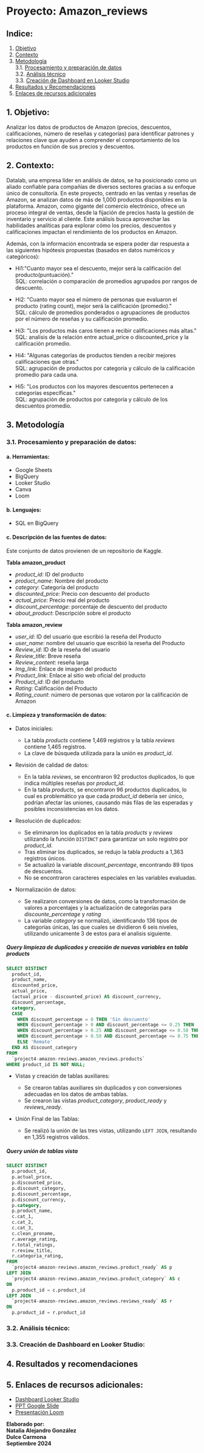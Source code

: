 # Proyecto: Amazon_reviews

## Indice:
1. [Objetivo](#Objetivo)
2. [Contexto](#Contexto)
3. [Metodología](#Metodología)   
    3.1. [Procesamiento y preparación de datos](#Procesamiento-y-preparación-de-datos)   
    3.2. [Análisis técnico](#Análisis-técnico)   
    3.3. [Creación de Dashboard en Looker Studio](#Creación-de-Dashboard-en-Looker-Studio) 
4. [Resultados y Recomendaciones](#Resultados-y-Recomendaciones)
5. [Enlaces de recursos adicionales](#Enlaces-de-recursos-adicionales)  
   
## 1. Objetivo:

Analizar los datos de productos de Amazon (precios, descuentos, calificaciones, número de reseñas y categorías) para identificar patrones y relaciones clave que ayuden a comprender el comportamiento de los productos en función de sus precios y descuentos.

## 2. Contexto: 

Datalab, una empresa líder en análisis de datos, se ha posicionado como un aliado confiable para compañías de diversos sectores gracias a su enfoque único de consultoría. En este proyecto, centrado en las ventas y reseñas de Amazon, se analizan datos de más de 1,000 productos disponibles en la plataforma. Amazon, como gigante del comercio electrónico, ofrece un proceso integral de ventas, desde la fijación de precios hasta la gestión de inventario y servicio al cliente. Este análisis busca aprovechar las habilidades analíticas para explorar cómo los precios, descuentos y calificaciones impactan el rendimiento de los productos en Amazon.

Además, con la información encontrada se espera poder dar respuesta a las siguientes hipótesis propuestas (basados en datos numéricos y categóricos):

- Hi1:"Cuanto mayor sea el descuento, mejor será la calificación del producto(puntuación)."  
SQL: correlación o comparación de promedios agrupados por rangos de descuento.

- Hi2: "Cuanto mayor sea el número de personas que evaluaron el producto (rating count), mejor será la calificación (promedio)."   
SQL: cálculo de  promedios ponderados o agrupaciones de productos por el número de reseñas y su calificación promedio.

- Hi3: "Los productos más caros tienen a recibir calificaciones más altas."   
SQL: analisis de la relación entre actual_price o discounted_price y la calificación promedio.

- Hi4: "Algunas categorías de productos tienden a recibir mejores calificaciones que otras."   
SQL: agrupación de productos por categoría y cálculo de la calificación promedio para cada una.

- Hi5: "Los productos con los mayores descuentos pertenecen a categorías específicas."    
SQL: agrupación de productos por categoría y cálculo de los descuentos promedio.

## 3. Metodología

### 3.1. Procesamiento y preparación de datos:

#### a. Herramientas:
* Google Sheets
* BigQuery
* Looker Studio 
* Canva
* Loom

#### b. Lenguajes:
* SQL en BigQuery

#### c. Descripción de las fuentes de datos:

Este conjunto de datos provienen de un repositorio de Kaggle.

**Tabla amazon_product**
- *product_id*: ID del producto
- *product_name*: Nombre del producto
- *category*: Categoría del producto
- *discounted_price*: Precio con descuento del producto
- *actual_price*: Precio real del producto
- *discount_percentage*: porcentaje de descuento del producto
- *about_product*: Descripción sobre el producto

**Tabla amazon_review**
- *user_id*: ID del usuario que escribió la reseña del Producto
- *user_name*: nombre del usuario que escribió la reseña del Producto
- *Review_id*: ID de la reseña del usuario
- *Review_title*: Breve reseña
- *Review_content*: reseña larga
- *Img_link*: Enlace de imagen del producto
- *Product_link*: Enlace al sitio web oficial del producto
- *Product_id*: ID del producto
- *Rating*: Calificación del Producto
- *Rating_count*: número de personas que votaron por la calificación de Amazon


#### c. Limpieza y transformación de datos:

- Datos iniciales: 
    * La tabla *products* contiene 1,469 registros y la tabla *reviews* contiene 1,465 registros.
    * La clave de búsqueda utilizada para la unión es *product_id*.

- Revisión de calidad de datos:
    * En la tabla *reviews*, se encontraron 92 productos duplicados, lo que indica múltiples reseñas por *product_id*.
    * En la tabla *products*, se encontraron 96 productos duplicados, lo cual es problemático ya que cada *product_id* debería ser único, podrían afectar las uniones, causando más filas de las esperadas y posibles inconsistencias en los datos.

- Resolución de duplicados:
    * Se eliminaron los duplicados en la tabla *products* y *reviews* utilizando la función `DISTINCT` para garantizar un solo registro por *product_id*.
    * Tras eliminar los duplicados, se redujo la tabla *products* a 1,363 registros únicos. 
    * Se actualizó la variable *discount_percentage*, encontrando 89 tipos de descuentos.
    * No se encontraron caracteres especiales en las variables evaluadas.

- Normalización de datos:
    * Se realizaron conversiones de datos, como la transformación de valores a porcentajes y la actualización de categorías para *discounte_percentage* y *rating*
    * La variable *category* se normalizó, identificando 136 tipos de categorías únicas, las que cuales se dividieron 6 seis niveles, utilizando unicamente 3 de estos para el analisis siguiente.
    
##### Query limpieza de duplicados y creación de nuevas variables en tabla products

``` sql
SELECT DISTINCT 
  product_id, 
  product_name, 
  discounted_price, 
  actual_price, 
  (actual_price - discounted_price) AS discount_currency,  
  discount_percentage, 
  category,
  CASE
    WHEN discount_percentage = 0 THEN 'Sin descuento'
    WHEN discount_percentage > 0 AND discount_percentage <= 0.25 THEN 'Descuento bajo'
    WHEN discount_percentage > 0.25 AND discount_percentage <= 0.50 THEN 'Descuento medio'
    WHEN discount_percentage > 0.50 AND discount_percentage <= 0.75 THEN 'Descuento Alto'
    ELSE 'Remate'
  END AS discount_category
FROM 
  `project4-amazon-reviews.amazon_reviews.products`
WHERE product_id IS NOT NULL;
``` 

- Vistas y creación de tablas auxiliares:
    * Se crearon tablas auxiliares sin duplicados y con conversiones adecuadas en los datos de ambas tablas.
    * Se crearon las vistas *product_category*, *product_ready* y *reviews_ready*.

- Unión Final de las Tablas:
    * Se realizó la unión de las tres vistas, utilizando `LEFT JOIN`, resultando en 1,355 registros válidos.
    
##### Query unión de tablas vista

``` sql    
SELECT DISTINCT
  p.product_id,
  p.actual_price,
  p.discounted_price,
  p.discount_category,
  p.discount_percentage,
  p.discount_currency,
  p.category,
  p.product_name,
  c.cat_1,
  c.cat_2,
  c.cat_3,
  c.clean_proname,
  r.average_rating,
  r.total_ratings,
  r.review_title,
  r.categoria_rating,
FROM
  `project4-amazon-reviews.amazon_reviews.product_ready` AS p
LEFT JOIN
  `project4-amazon-reviews.amazon_reviews.product_category` AS c
ON 
  p.product_id = c.product_id  
LEFT JOIN
  `project4-amazon-reviews.amazon_reviews.reviews_ready` AS r
ON 
  p.product_id = r.product_id
```

### 3.2. Análisis técnico:


### 3.3. Creación de Dashboard en Looker Studio:

## 4. Resultados y recomendaciones

## 5. Enlaces de recursos adicionales:

- [Dashboard Looker Studio]()
- [PPT Google Slide]()
- [Presentación Loom]()  

**Elaborado por:  
Natalia Alejandro González   
Dulce Carmona  
Septiembre 2024** 
